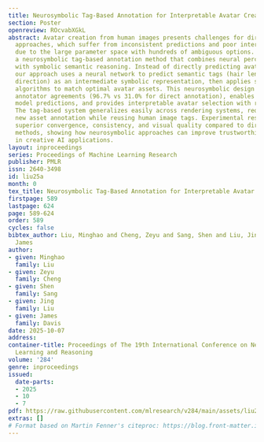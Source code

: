 ```yaml
---
title: Neurosymbolic Tag-Based Annotation for Interpretable Avatar Creation
section: Poster
openreview: ROcvabXGkL
abstract: Avatar creation from human images presents challenges for direct neural
  approaches, which suffer from inconsistent predictions and poor interpretability
  due to the large parameter space with hundreds of ambiguous options. We propose
  a neurosymbolic tag-based annotation method that combines neural perceptual learning
  with symbolic semantic reasoning. Instead of directly predicting avatar parameters,
  our approach uses a neural network to predict semantic tags (hair length, curliness,
  direction) as an intermediate symbolic representation, then applies symbolic search
  algorithms to match optimal avatar assets. This neurosymbolic design produces higher
  annotator agreements (96.7% vs 31.0% for direct annotation), enables more consistent
  model predictions, and provides interpretable avatar selection with ranked alternatives.
  The tag-based system generalizes easily across rendering systems, requiring only
  new asset annotation while reusing human image tags. Experimental results demonstrate
  superior convergence, consistency, and visual quality compared to direct prediction
  methods, showing how neurosymbolic approaches can improve trustworthiness and interpretability
  in creative AI applications.
layout: inproceedings
series: Proceedings of Machine Learning Research
publisher: PMLR
issn: 2640-3498
id: liu25a
month: 0
tex_title: Neurosymbolic Tag-Based Annotation for Interpretable Avatar Creation
firstpage: 589
lastpage: 624
page: 589-624
order: 589
cycles: false
bibtex_author: Liu, Minghao and Cheng, Zeyu and Sang, Shen and Liu, Jing and Davis,
  James
author:
- given: Minghao
  family: Liu
- given: Zeyu
  family: Cheng
- given: Shen
  family: Sang
- given: Jing
  family: Liu
- given: James
  family: Davis
date: 2025-10-07
address:
container-title: Proceedings of The 19th International Conference on Neurosymbolic
  Learning and Reasoning
volume: '284'
genre: inproceedings
issued:
  date-parts:
  - 2025
  - 10
  - 7
pdf: https://raw.githubusercontent.com/mlresearch/v284/main/assets/liu25a/liu25a.pdf
extras: []
# Format based on Martin Fenner's citeproc: https://blog.front-matter.io/posts/citeproc-yaml-for-bibliographies/
---
```

